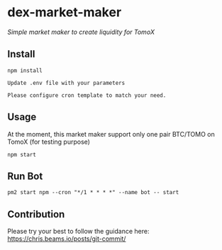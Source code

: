 # dex-market-maker
_Simple market maker to create liquidity for TomoX_

## Install
```
npm install
```

```
Update .env file with your parameters

Please configure cron template to match your need.
```

## Usage

At the moment, this market maker support only one pair BTC/TOMO on TomoX (for testing purpose)

```
npm start
```

## Run Bot
```
pm2 start npm --cron "*/1 * * * *" --name bot -- start

```

## Contribution

Please try your best to follow the guidance here:
https://chris.beams.io/posts/git-commit/
